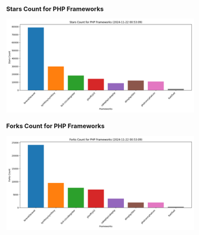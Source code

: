 ### Stars Count for PHP Frameworks

![Stars Chart](./archive/charts/20241122005309_stars_count.png)

### Forks Count for PHP Frameworks

![Forks Chart](./archive/charts/20241122005309_forks_count.png)

